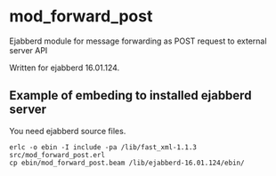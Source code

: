 # mod_forward_post
Ejabberd module for message forwarding as POST request to external server API

Written for ejabberd 16.01.124.

## Example of embeding to installed ejabberd server

You need ejabberd source files. 

```
erlc -o ebin -I include -pa /lib/fast_xml-1.1.3 src/mod_forward_post.erl
cp ebin/mod_forward_post.beam /lib/ejabberd-16.01.124/ebin/ 
```
